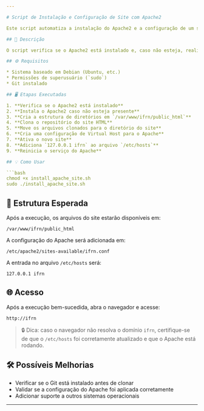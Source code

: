 ```yaml
---

# Script de Instalação e Configuração de Site com Apache2

Este script automatiza a instalação do Apache2 e a configuração de um site simples hospedado localmente no Ubuntu/Debian.

## 📜 Descrição

O script verifica se o Apache2 está instalado e, caso não esteja, realiza a instalação. Em seguida, cria uma estrutura de diretórios, clona um repositório com um site HTML/CSS, configura o Apache para servir esse site com um novo Virtual Host e atualiza o arquivo `/etc/hosts` para permitir o acesso via `http://ifrn`.

## ⚙️ Requisitos

* Sistema baseado em Debian (Ubuntu, etc.)
* Permissões de superusuário (`sudo`)
* Git instalado

## 🖥️ Etapas Executadas

1. **Verifica se o Apache2 está instalado**
2. **Instala o Apache2 caso não esteja presente**
3. **Cria a estrutura de diretórios em `/var/www/ifrn/public_html`**
4. **Clona o repositório do site HTML**
5. **Move os arquivos clonados para o diretório do site**
6. **Cria uma configuração de Virtual Host para o Apache**
7. **Ativa o novo site**
8. **Adiciona `127.0.0.1 ifrn` ao arquivo `/etc/hosts`**
9. **Reinicia o serviço do Apache**

## 💡 Como Usar

```bash
chmod +x install_apache_site.sh
sudo ./install_apache_site.sh
```

## 📁 Estrutura Esperada

Após a execução, os arquivos do site estarão disponíveis em:

```
/var/www/ifrn/public_html
```

A configuração do Apache será adicionada em:

```
/etc/apache2/sites-available/ifrn.conf
```

A entrada no arquivo `/etc/hosts` será:

```
127.0.0.1 ifrn
```

## 🌐 Acesso

Após a execução bem-sucedida, abra o navegador e acesse:

```
http://ifrn
```

> 🔒 Dica: caso o navegador não resolva o domínio `ifrn`, certifique-se de que o `/etc/hosts` foi corretamente atualizado e que o Apache está rodando.

## 🛠️ Possíveis Melhorias

* Verificar se o Git está instalado antes de clonar
* Validar se a configuração do Apache foi aplicada corretamente
* Adicionar suporte a outros sistemas operacionais

---
```


